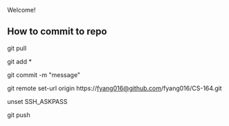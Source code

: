 Welcome!
## How to commit to repo
git pull

git add *

git commit -m "message"

git remote set-url origin https://fyang016@github.com/fyang016/CS-164.git

unset SSH_ASKPASS

git push

